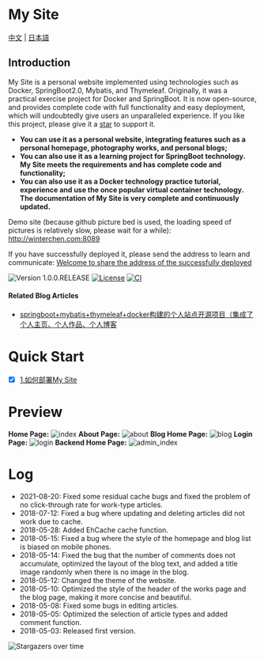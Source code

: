 # My Site

[中文](/doc/README_cn.md) | [日本語](/doc/README_jp.md)

## Introduction
My Site is a personal website implemented using technologies such as Docker, SpringBoot2.0, Mybatis, and Thymeleaf. Originally, it was a practical exercise project for Docker and SpringBoot. It is now open-source, and provides complete code with full functionality and easy deployment, which will undoubtedly give users an unparalleled experience. If you like this project, please give it a [star](<https://github.com/WinterChenS/my-site>) to support it.

- **You can use it as a personal website, integrating features such as a personal homepage, photography works, and personal blogs;**
- **You can also use it as a learning project for SpringBoot technology. My Site meets the requirements and has complete code and functionality;**
- **You can also use it as a Docker technology practice tutorial, experience and use the once popular virtual container technology. The documentation of My Site is very complete and continuously updated.**

Demo site (because github picture bed is used, the loading speed of pictures is relatively slow, please wait for a while): <http://winterchen.com:8089>

If you have successfully deployed it, please send the address to learn and communicate: [Welcome to share the address of the successfully deployed](<https://github.com/WinterChenS/my-site/issues/1>)

![Version 1.0.0.RELEASE](<https://img.shields.io/badge/version-1.0.0-yellow.svg>)
[![License](<https://img.shields.io/badge/license-apache-blue.svg>)](<https://github.com/ZHENFENG13/My-Blog/blob/master/LICENSE>)
[![CI](<https://github.com/WinterChenS/my-site/actions/workflows/main.yml/badge.svg>)](<https://github.com/WinterChenS/my-site/actions/workflows/main.yml>)

#### Related Blog Articles

- [springboot+mybatis+thymeleaf+docker构建的个人站点开源项目（集成了个人主页、个人作品、个人博客](<https://blog.csdn.net/winter_chen001/article/details/80266339>)

# Quick Start

- [x]  [1.如何部署My Site](<https://github.com/WinterChenS/my-site/wiki/%E5%A6%82%E4%BD%95%E9%83%A8%E7%BD%B2My-Site>)

# Preview

**Home Page:**
![index](https://github.com/WinterChenS/my-site/assets/15863367/91fc50e0-7c67-497d-b8e1-f96f0baf8000)
**About Page:**
![about](https://github.com/WinterChenS/my-site/assets/15863367/ec7c04fc-1886-428f-a1e1-30a21196cb38)
**Blog Home Page:**
![blog](https://github.com/WinterChenS/my-site/assets/15863367/543156b4-2683-427e-9bb9-68b3c3543607)
**Login Page:**
![login](https://github.com/WinterChenS/my-site/assets/15863367/9709512e-5dc0-4f75-8a9d-dd556593d1b4)
**Backend Home Page:**
![admin_index](https://github.com/WinterChenS/my-site/assets/15863367/2cc02660-2866-41ff-b6c6-580df82379d7)


# Log
- 2021-08-20: Fixed some residual cache bugs and fixed the problem of no click-through rate for work-type articles.
- 2018-07-12: Fixed a bug where updating and deleting articles did not work due to cache.
- 2018-05-28: Added EhCache cache function.
- 2018-05-15: Fixed a bug where the style of the homepage and blog list is biased on mobile phones.
- 2018-05-14: Fixed the bug that the number of comments does not accumulate, optimized the layout of the blog text, and added a title image randomly when there is no image in the blog.
- 2018-05-12: Changed the theme of the website.
- 2018-05-10: Optimized the style of the header of the works page and the blog page, making it more concise and beautiful.
- 2018-05-08: Fixed some bugs in editing articles.
- 2018-05-05: Optimized the selection of article types and added comment function.
- 2018-05-03: Released first version.

![Stargazers over time](<https://starchart.cc/WinterChenS/my-site.svg>)
